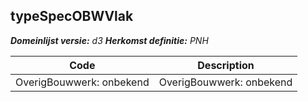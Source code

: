 ## typeSpecOBWVlak

*__Domeinlijst versie:__ d3*
*__Herkomst definitie:__ PNH*

|__Code__ |__Description__	|
|	---	|	---	|
| OverigBouwwerk: onbekend | OverigBouwwerk: onbekend |
